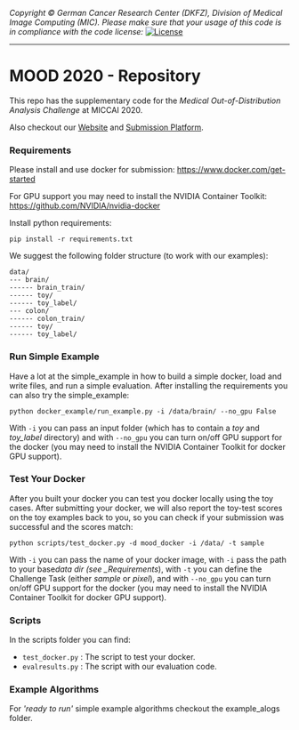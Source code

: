 _Copyright © German Cancer Research Center (DKFZ), Division of Medical Image Computing (MIC). Please make sure that your usage of this code is in compliance with the code license:_
[![License](https://img.shields.io/badge/License-Apache%202.0-blue.svg)](https://github.com/MIC-DKFZ/basic_unet_example/blob/master/LICENSE)

---

# MOOD 2020 - Repository

This repo has the supplementary code for the _Medical Out-of-Distribution Analysis Challenge_ at MICCAI 2020.

Also checkout our [Website](http://medicalood.dkfz.de/web/) and [Submission Platform](https://www.synapse.org/mood).

### Requirements

Please install and use docker for submission: <https://www.docker.com/get-started>

For GPU support you may need to install the NVIDIA Container Toolkit: <https://github.com/NVIDIA/nvidia-docker>

Install python requirements:

```
pip install -r requirements.txt
```

We suggest the following folder structure (to work with our examples):

```
data/
--- brain/
------ brain_train/
------ toy/
------ toy_label/
--- colon/
------ colon_train/
------ toy/
------ toy_label/
```

### Run Simple Example

Have a lot at the simple_example in how to build a simple docker, load and write files, and run a simple evaluation.
After installing the requirements you can also try the simple_example:

```
python docker_example/run_example.py -i /data/brain/ --no_gpu False
```

With `-i` you can pass an input folder (which has to contain a _toy_ and _toy_label_ directory) and with `--no_gpu` you can turn on/off GPU support for the docker (you may need to install the NVIDIA Container Toolkit for docker GPU support).

### Test Your Docker

After you built your docker you can test you docker locally using the toy cases. After submitting your docker, we will also report the toy-test scores on the toy examples back to you, so you can check if your submission was successful and the scores match:

```
python scripts/test_docker.py -d mood_docker -i /data/ -t sample
```

With `-i` you can pass the name of your docker image, with `-i` pass the path to your base*data dir (see \_Requirements*), with `-t` you can define the Challenge Task (either _sample_ or _pixel_), and with `--no_gpu` you can turn on/off GPU support for the docker (you may need to install the NVIDIA Container Toolkit for docker GPU support).

### Scripts

In the scripts folder you can find:

- `test_docker.py` : The script to test your docker.
- `evalresults.py` : The script with our evaluation code.

### Example Algorithms

For _'ready to run'_ simple example algorithms checkout the example_alogs folder.  
